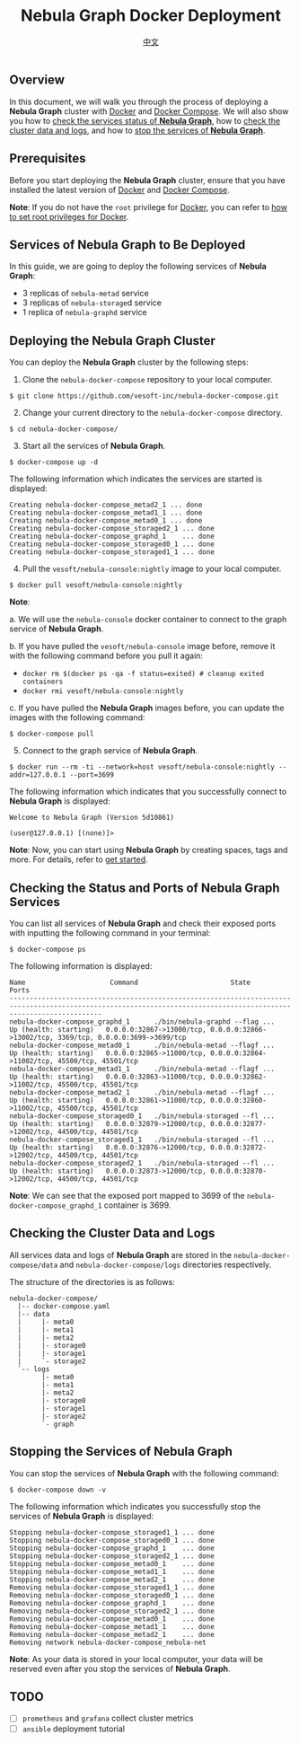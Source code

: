 <div align="center">
  <h1>Nebula Graph Docker Deployment</h1>
  <div>
    <a href="https://github.com/vesoft-inc/nebula-docker-compose/blob/master/README_zh-CN.md">中文</a>
  </div>
  <br>
</div>

## Overview

In this document, we will walk you through the process of deploying a **Nebula Graph** cluster with [Docker](https://docs.docker.com/install/) and [Docker Compose](https://docs.docker.com/compose/install/). We will also show you how to [check the services status of **Nebula Graph**](#checking-the-status-and-ports-of-nebula-graph-services), how to [check the cluster data and logs](#checking-the-cluster-data-and-logs), and how to [stop the services of **Nebula Graph**](#stopping-the-services-of-nebula-graph).

## Prerequisites

Before you start deploying the **Nebula Graph** cluster, ensure that you have installed the latest version of [Docker](https://docs.docker.com/install/) and [Docker Compose](https://docs.docker.com/compose/install/).

**Note**: If you do not have the `root` privilege for [Docker](https://docs.docker.com/install/), you can refer to [how to set root privileges for Docker](https://docs.docker.com/install/linux/linux-postinstall/).

## Services of **Nebula Graph** to Be Deployed

In this guide, we are going to deploy the following services of **Nebula Graph**:

* 3 replicas of `nebula-metad` service
* 3 replicas of `nebula-storage`d service
* 1 replica of `nebula-graphd` service

## Deploying the **Nebula Graph** Cluster

You can deploy the **Nebula Graph** cluster by the following steps:

1. Clone the `nebula-docker-compose` repository to your local computer.

```shell
$ git clone https://github.com/vesoft-inc/nebula-docker-compose.git
```

2. Change your current directory to the `nebula-docker-compose` directory.

```shell
$ cd nebula-docker-compose/
```

3. Start all the services of **Nebula Graph**.

```shell
$ docker-compose up -d
```

The following information which indicates the services are started is displayed:

```shell
Creating nebula-docker-compose_metad2_1 ... done
Creating nebula-docker-compose_metad1_1 ... done
Creating nebula-docker-compose_metad0_1 ... done
Creating nebula-docker-compose_storaged2_1 ... done
Creating nebula-docker-compose_graphd_1    ... done
Creating nebula-docker-compose_storaged0_1 ... done
Creating nebula-docker-compose_storaged1_1 ... done
```

4. Pull the `vesoft/nebula-console:nightly` image to your local computer.

```shell
$ docker pull vesoft/nebula-console:nightly
```

**Note**:

a. We will use the `nebula-console` docker container to connect to the graph service of **Nebula Graph**.

b. If you have pulled the `vesoft/nebula-console` image before, remove it with the following command before you pull it again:

   * `docker rm $(docker ps -qa -f status=exited) # cleanup exited containers`
   * `docker rmi vesoft/nebula-console:nightly`

c. If you have pulled the **Nebula Graph** images before, you can update the images with the following command:

```shell
$ docker-compose pull
```

5. Connect to the graph service of **Nebula Graph**.

```shell
$ docker run --rm -ti --network=host vesoft/nebula-console:nightly --addr=127.0.0.1 --port=3699
```

The following information which indicates that you successfully connect to **Nebula Graph** is displayed:

```shell
Welcome to Nebula Graph (Version 5d10861)

(user@127.0.0.1) [(none)]>

```

**Note**: Now, you can start using **Nebula Graph** by creating spaces, tags and more. For details, refer to [get started](https://github.com/vesoft-inc/nebula/blob/master/docs/manual-EN/1.overview/2.quick-start/1.get-started.md).

## Checking the Status and Ports of **Nebula Graph** Services

You can list all services of **Nebula Graph** and check their exposed ports with inputting the following command in your terminal:

```shell
$ docker-compose ps
```

The following information is displayed:

```shell
Name                     Command                       State                                                   Ports
-------------------------------------------------------------------------------------------------------------------------------------------------------------------
nebula-docker-compose_graphd_1      ./bin/nebula-graphd --flag ...   Up (health: starting)   0.0.0.0:32867->13000/tcp, 0.0.0.0:32866->13002/tcp, 3369/tcp, 0.0.0.0:3699->3699/tcp
nebula-docker-compose_metad0_1      ./bin/nebula-metad --flagf ...   Up (health: starting)   0.0.0.0:32865->11000/tcp, 0.0.0.0:32864->11002/tcp, 45500/tcp, 45501/tcp
nebula-docker-compose_metad1_1      ./bin/nebula-metad --flagf ...   Up (health: starting)   0.0.0.0:32863->11000/tcp, 0.0.0.0:32862->11002/tcp, 45500/tcp, 45501/tcp
nebula-docker-compose_metad2_1      ./bin/nebula-metad --flagf ...   Up (health: starting)   0.0.0.0:32861->11000/tcp, 0.0.0.0:32860->11002/tcp, 45500/tcp, 45501/tcp
nebula-docker-compose_storaged0_1   ./bin/nebula-storaged --fl ...   Up (health: starting)   0.0.0.0:32879->12000/tcp, 0.0.0.0:32877->12002/tcp, 44500/tcp, 44501/tcp
nebula-docker-compose_storaged1_1   ./bin/nebula-storaged --fl ...   Up (health: starting)   0.0.0.0:32876->12000/tcp, 0.0.0.0:32872->12002/tcp, 44500/tcp, 44501/tcp
nebula-docker-compose_storaged2_1   ./bin/nebula-storaged --fl ...   Up (health: starting)   0.0.0.0:32873->12000/tcp, 0.0.0.0:32870->12002/tcp, 44500/tcp, 44501/tcp
```

**Note**: We can see that the exposed port mapped to 3699 of the `nebula-docker-compose_graphd_1` container is 3699.

## Checking the Cluster Data and Logs

All services data and logs of **Nebula Graph** are stored in the `nebula-docker-compose/data` and `nebula-docker-compose/logs` directories respectively.

The structure of the directories is as follows:

```text
nebula-docker-compose/
  |-- docker-compose.yaml
  |-- data
  |     |- meta0
  |     |- meta1
  |     |- meta2
  |     |- storage0
  |     |- storage1
  |     `- storage2
  `-- logs
        |- meta0
        |- meta1
        |- meta2
        |- storage0
        |- storage1
        |- storage2
        `- graph
```

## Stopping the Services of **Nebula Graph**

You can stop the services of **Nebula Graph** with the following command:

```shell
$ docker-compose down -v
```

The following information which indicates you successfully stop the services of **Nebula Graph** is displayed:

```shell
Stopping nebula-docker-compose_storaged1_1 ... done
Stopping nebula-docker-compose_storaged0_1 ... done
Stopping nebula-docker-compose_graphd_1    ... done
Stopping nebula-docker-compose_storaged2_1 ... done
Stopping nebula-docker-compose_metad0_1    ... done
Stopping nebula-docker-compose_metad1_1    ... done
Stopping nebula-docker-compose_metad2_1    ... done
Removing nebula-docker-compose_storaged1_1 ... done
Removing nebula-docker-compose_storaged0_1 ... done
Removing nebula-docker-compose_graphd_1    ... done
Removing nebula-docker-compose_storaged2_1 ... done
Removing nebula-docker-compose_metad0_1    ... done
Removing nebula-docker-compose_metad1_1    ... done
Removing nebula-docker-compose_metad2_1    ... done
Removing network nebula-docker-compose_nebula-net
```

**Note**: As your data is stored in your local computer, your data will be reserved even after you stop the services of **Nebula Graph**.

## TODO

* [ ] `prometheus` and `grafana` collect cluster metrics
* [ ] `ansible` deployment tutorial
